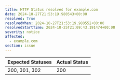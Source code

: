 ```yaml
---
title: HTTP Status resolved for example.com
date: 2024-10-27T21:53:19.980543+00:00
resolved: True
resolvedWhen: 2024-10-27T21:53:19.980552+00:00
resolvedStartTime: 2024-10-25T21:09:43.191474+00:00
severity: notice
affected:
  - example.com
section: issue
---
```


| Expected Statuses | Actual Status  |
|-------------------|----------------|
| 200, 301, 302 | 200 |
